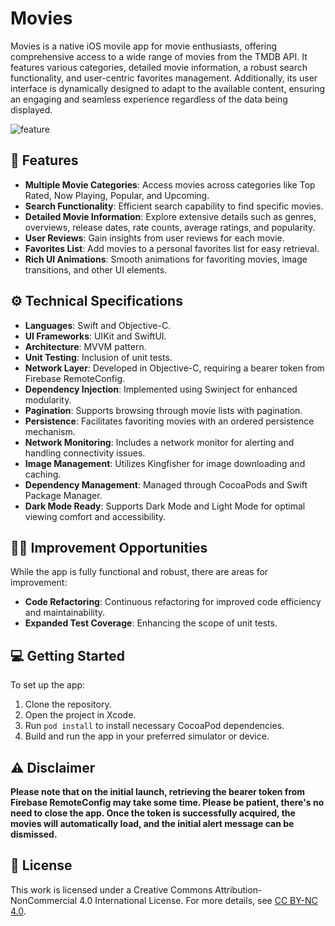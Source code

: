# Movies

Movies is a native iOS movile app for movie enthusiasts, offering comprehensive access to a wide range of movies from the TMDB API. It features various categories, detailed movie information, a robust search functionality, and user-centric favorites management. Additionally, its user interface is dynamically designed to adapt to the available content, ensuring an engaging and seamless experience regardless of the data being displayed.

![feature](https://github.com/Schavcovsky/Movies/assets/8847468/e4400c7c-497c-4d82-962f-38d493571523)


## 📝 Features

- **Multiple Movie Categories**: Access movies across categories like Top Rated, Now Playing, Popular, and Upcoming.
- **Search Functionality**: Efficient search capability to find specific movies.
- **Detailed Movie Information**: Explore extensive details such as genres, overviews, release dates, rate counts, average ratings, and popularity.
- **User Reviews**: Gain insights from user reviews for each movie.
- **Favorites List**: Add movies to a personal favorites list for easy retrieval.
- **Rich UI Animations**: Smooth animations for favoriting movies, image transitions, and other UI elements.

## ⚙️ Technical Specifications

- **Languages**: Swift and Objective-C.
- **UI Frameworks**: UIKit and SwiftUI.
- **Architecture**: MVVM pattern.
- **Unit Testing**: Inclusion of unit tests.
- **Network Layer**: Developed in Objective-C, requiring a bearer token from Firebase RemoteConfig.
- **Dependency Injection**: Implemented using Swinject for enhanced modularity.
- **Pagination**: Supports browsing through movie lists with pagination.
- **Persistence**: Facilitates favoriting movies with an ordered persistence mechanism.
- **Network Monitoring**: Includes a network monitor for alerting and handling connectivity issues.
- **Image Management**: Utilizes Kingfisher for image downloading and caching.
- **Dependency Management**: Managed through CocoaPods and Swift Package Manager.
- **Dark Mode Ready**: Supports Dark Mode and Light Mode for optimal viewing comfort and accessibility.

## 🤲🏻 Improvement Opportunities

While the app is fully functional and robust, there are areas for improvement:
- **Code Refactoring**: Continuous refactoring for improved code efficiency and maintainability.
- **Expanded Test Coverage**: Enhancing the scope of unit tests.

## 💻 Getting Started

To set up the app:
1. Clone the repository.
2. Open the project in Xcode.
3. Run `pod install` to install necessary CocoaPod dependencies.
4. Build and run the app in your preferred simulator or device.

## ⚠️ Disclaimer
**Please note that on the initial launch, retrieving the bearer token from Firebase RemoteConfig may take some time. Please be patient, there's no need to close the app. Once the token is successfully acquired, the movies will automatically load, and the initial alert message can be dismissed.**

## 📄 License
This work is licensed under a Creative Commons Attribution-NonCommercial 4.0 International License.
For more details, see [CC BY-NC 4.0](https://creativecommons.org/licenses/by-nc/4.0/).
